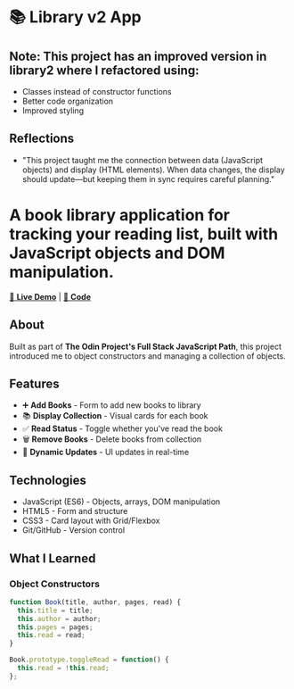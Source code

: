 # 📚 Library v2 App

## Note: This project has an improved version in library2 where I refactored using:
- Classes instead of constructor functions
- Better code organization
- Improved styling

## Reflections

- "This project taught me the connection between data (JavaScript objects) and display (HTML elements). When data changes, the display should update—but keeping them in sync requires careful planning."

# A book library application for tracking your reading list, built with JavaScript objects and DOM manipulation.

[📖 **Live Demo**](https://k7le-777.github.io/library/) | [📝 **Code**](https://github.com/k7le-777/library)

## About

Built as part of **The Odin Project's Full Stack JavaScript Path**, this project introduced me to object constructors and managing a collection of objects.

## Features

- ➕ **Add Books** - Form to add new books to library
- 📚 **Display Collection** - Visual cards for each book
- ✅ **Read Status** - Toggle whether you've read the book
- 🗑️ **Remove Books** - Delete books from collection
- 💾 **Dynamic Updates** - UI updates in real-time

## Technologies

- JavaScript (ES6) - Objects, arrays, DOM manipulation
- HTML5 - Form and structure
- CSS3 - Card layout with Grid/Flexbox
- Git/GitHub - Version control

## What I Learned

### Object Constructors
```javascript
function Book(title, author, pages, read) {
  this.title = title;
  this.author = author;
  this.pages = pages;
  this.read = read;
}

Book.prototype.toggleRead = function() {
  this.read = !this.read;
};